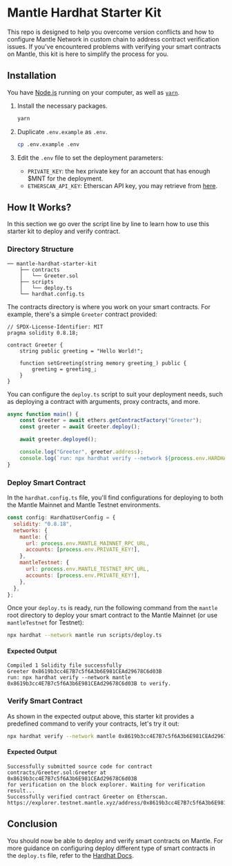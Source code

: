 # Mantle Hardhat Starter Kit

This repo is designed to help you overcome version conflicts and how to configure Mantle Network in custom chain to address contract verification issues. If you've encountered problems with verifying your smart contracts on Mantle, this kit is here to simplify the process for you.

## Installation

You have [Node.js](https://nodejs.org/en/) running on your computer, as well as [`yarn`](https://classic.yarnpkg.com/lang/en/).

1. Install the necessary packages.

    ```sh
    yarn
    ```

2. Duplicate `.env.example` as `.env`.

    ```sh
    cp .env.example .env
    ```

3. Edit the `.env` file to set the deployment parameters:

    - `PRIVATE_KEY`: the hex private key for an account that has enough $MNT for the deployment.
    - `ETHERSCAN_API_KEY`: Etherscan API key, you may retrieve from [here](https://docs.etherscan.io/getting-started/viewing-api-usage-statistics).

## How It Works?

In this section we go over the script line by line to learn how to use this starter kit to deploy and verify contract.

### Directory Structure

```
── mantle-hardhat-starter-kit
    ├── contracts
    │   └── Greeter.sol
    ├── scripts
    │   └── deploy.ts
    └── hardhat.config.ts
```

The contracts directory is where you work on your smart contracts. For example, there's a simple `Greeter` contract provided:

```
// SPDX-License-Identifier: MIT
pragma solidity 0.8.18;

contract Greeter {
    string public greeting = "Hello World!";

    function setGreeting(string memory greeting_) public {
        greeting = greeting_;
    }
}

```

You can configure the `deploy.ts` script to suit your deployment needs, such as deploying a contract with arguments, proxy contracts, and more.

```javascript
async function main() {
    const Greeter = await ethers.getContractFactory("Greeter");
    const greeter = await Greeter.deploy();

    await greeter.deployed();

    console.log("Greeter", greeter.address);
    console.log(`run: npx hardhat verify --network ${process.env.HARDHAT_NETWORK} ${greeter.address} to verify.`);
}
```

### Deploy Smart Contract

In the `hardhat.config.ts` file, you'll find configurations for deploying to both the Mantle Mainnet and Mantle Testnet environments.

```javascript
const config: HardhatUserConfig = {
  solidity: "0.8.18",
  networks: {
    mantle: {
      url: process.env.MANTLE_MAINNET_RPC_URL,
      accounts: [process.env.PRIVATE_KEY!],
    },
    mantleTestnet: {
      url: process.env.MANTLE_TESTNET_RPC_URL,
      accounts: [process.env.PRIVATE_KEY!],
    },
  },
};
```

Once your `deploy.ts` is ready, run the following command from the `mantle` root directory to deploy your smart contract to the Mantle Mainnet (or use `mantleTestnet` for Testnet):

```sh
npx hardhat --network mantle run scripts/deploy.ts
```

#### Expected Output

```
Compiled 1 Solidity file successfully
Greeter 0x8619b3cc4E7B7c5f6A3b6E981CEAd29678C6d03B
run: npx hardhat verify --network mantle 0x8619b3cc4E7B7c5f6A3b6E981CEAd29678C6d03B to verify.
```

### Verify Smart Contract

As shown in the expected output above, this starter kit provides a predefined command to verify your contracts, let's try it out:

```sh
npx hardhat verify --network mantle 0x8619b3cc4E7B7c5f6A3b6E981CEAd29678C6d03B
```

#### Expected Output

```
Successfully submitted source code for contract
contracts/Greeter.sol:Greeter at 0x8619b3cc4E7B7c5f6A3b6E981CEAd29678C6d03B
for verification on the block explorer. Waiting for verification result...
Successfully verified contract Greeter on Etherscan.
https://explorer.testnet.mantle.xyz/address/0x8619b3cc4E7B7c5f6A3b6E981CEAd29678C6d03B#code
```

## Conclusion

You should now be able to deploy and verify smart contracts on Mantle. For more guidance on configuring deploy different type of smart contracts in the `deploy.ts` file, refer to the [Hardhat Docs](https://hardhat.org/hardhat-runner/docs/getting-started#overview).

